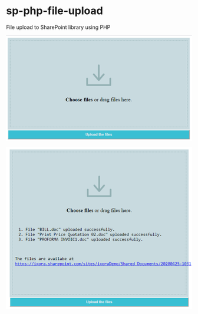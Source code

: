 # sp-php-file-upload
File upload to SharePoint library using PHP

![Image of upload form](https://github.com/hrn2k1/sp-php-file-upload/blob/master/file_upload_form.png)

![Image of upload done](https://github.com/hrn2k1/sp-php-file-upload/blob/master/file_upload_done.png)
